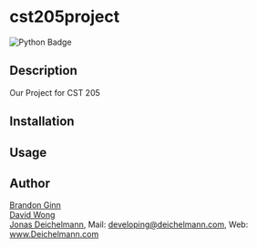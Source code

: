 # cst205project
![Python Badge](https://img.shields.io/badge/language-Python-brightgreen.svg)

## Description
Our Project for CST 205  

## Installation  

## Usage  

## Author
[Brandon Ginn](https://github.com/bginn)  
[David Wong](https://github.com/dvw89)  
[Jonas Deichelmann](https://github.com/JonasDeichelmann), Mail: developing@deichelmann.com, Web: www.Deichelmann.com
